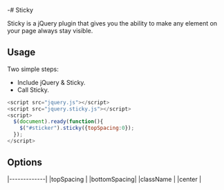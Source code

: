 -# Sticky

Sticky is a jQuery plugin that gives you the ability to make any element on your page always stay visible.

## Usage

Two simple steps:

- Include jQuery & Sticky.
- Call Sticky.

```javascript
<script src="jquery.js"></script>
<script src="jquery.sticky.js"></script>
<script>
  $(document).ready(function(){
    $("#sticker").sticky({topSpacing:0});
  });
</script>
```

## Options

|-------------|
|topSpacing   |
|bottomSpacing|
|className    |
|center       |